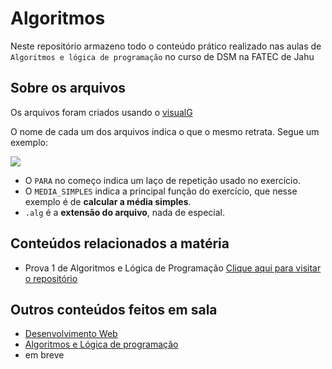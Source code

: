 # Algoritmos 

Neste repositório armazeno todo o conteúdo prático realizado nas aulas de `Algoritmos e lógica de programação` no curso de DSM na FATEC de Jahu
## Sobre os arquivos
 Os arquivos foram criados usando o [visualG](https://sourceforge.net/projects/visualg30/) 
 
 O nome de cada um dos arquivos indica o que o mesmo retrata. Segue um exemplo:
 
 <img src="https://cdn.discordapp.com/attachments/1187060174163284020/1222894916326133820/tmp_685da3c6-c1bf-4953-87cb-32f5e8d65e6d.png?ex=6617e0a4&is=66056ba4&hm=e717a09bf3037b44b438a126bf57b03974c928b2f4a16d1a19af0c90869db394&">

- O `PARA` no começo indica um laço de repetição usado no exercício.
- O `MEDIA_SIMPLES` indica a principal função do exercício, que nesse exemplo é de <b>calcular a média simples</b>.
- `.alg` é a <b>extensão do arquivo</b>, nada de especial.
## Conteúdos relacionados a matéria
- Prova 1 de Algoritmos e Lógica de Programação [Clique aqui para visitar o repositório](https://github.com/ViniciusCassemira/provaAlgoritmo)

## Outros conteúdos feitos em sala
* [Desenvolvimento Web](https://github.com/ViniciusCassemira/DesenvolvimentoWeb)
* [Algoritmos e Lógica de programação](https://github.com/ViniciusCassemira/algoritmos)
* em breve

